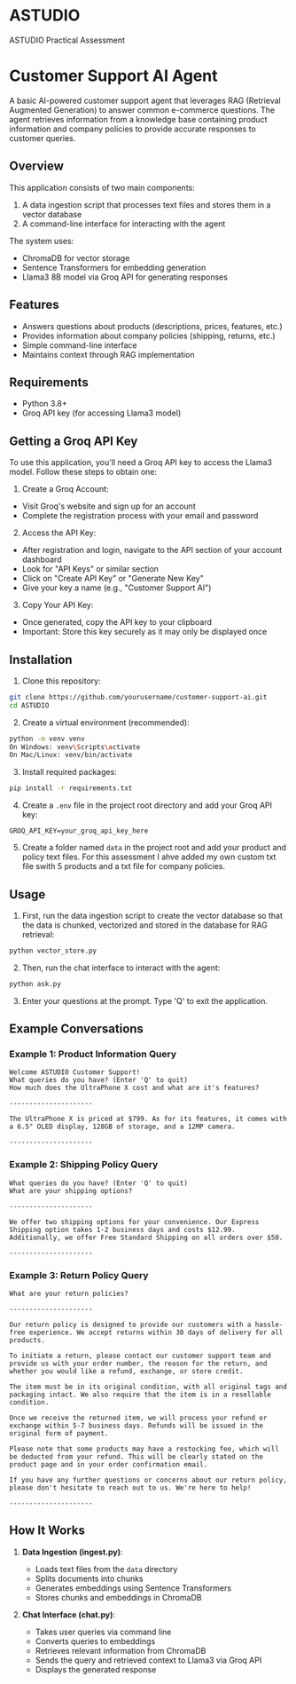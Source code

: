 # ASTUDIO
ASTUDIO Practical Assessment

# Customer Support AI Agent

A basic AI-powered customer support agent that leverages RAG (Retrieval Augmented Generation) to answer common e-commerce questions. The agent retrieves information from a knowledge base containing product information and company policies to provide accurate responses to customer queries.

## Overview

This application consists of two main components:
1. A data ingestion script that processes text files and stores them in a vector database
2. A command-line interface for interacting with the agent

The system uses:
- ChromaDB for vector storage
- Sentence Transformers for embedding generation
- Llama3 8B model via Groq API for generating responses

## Features

- Answers questions about products (descriptions, prices, features, etc.)
- Provides information about company policies (shipping, returns, etc.)
- Simple command-line interface
- Maintains context through RAG implementation

## Requirements

- Python 3.8+
- Groq API key (for accessing Llama3 model)

## Getting a Groq API Key
To use this application, you'll need a Groq API key to access the Llama3 model. Follow these steps to obtain one:

1. Create a Groq Account:

- Visit Groq's website and sign up for an account
- Complete the registration process with your email and password


2. Access the API Key:

- After registration and login, navigate to the API section of your account dashboard
- Look for "API Keys" or similar section
- Click on "Create API Key" or "Generate New Key"
- Give your key a name (e.g., "Customer Support AI")


3. Copy Your API Key:

- Once generated, copy the API key to your clipboard
- Important: Store this key securely as it may only be displayed once

## Installation

1. Clone this repository:
```bash
git clone https://github.com/yourusername/customer-support-ai.git
cd ASTUDIO
```

2. Create a virtual environment (recommended):
```bash
python -m venv venv
On Windows: venv\Scripts\activate
On Mac/Linux: venv/bin/activate
```

3. Install required packages:
```bash
pip install -r requirements.txt
```

4. Create a `.env` file in the project root directory and add your Groq API key:
```
GROQ_API_KEY=your_groq_api_key_here
```

5. Create a folder named `data` in the project root and add your product and policy text files. For this assessment I ahve added my own custom txt file swith 5 products and a txt file for company policies.

## Usage

1. First, run the data ingestion script to create the vector database so that the data is chunked, vectorized and stored in the database for RAG retrieval:
```bash
python vector_store.py
```

2. Then, run the chat interface to interact with the agent:
```bash
python ask.py
```

3. Enter your questions at the prompt. Type 'Q' to exit the application.

## Example Conversations

### Example 1: Product Information Query
```
Welcome ASTUDIO Customer Support!
What queries do you have? (Enter 'Q' to quit)
How much does the UltraPhone X cost and what are it's features?

---------------------

The UltraPhone X is priced at $799. As for its features, it comes with a 6.5" OLED display, 128GB of storage, and a 12MP camera.

---------------------
```

### Example 2: Shipping Policy Query
```
What queries do you have? (Enter 'Q' to quit)
What are your shipping options?

---------------------

We offer two shipping options for your convenience. Our Express Shipping option takes 1-2 business days and costs $12.99. Additionally, we offer Free Standard Shipping on all orders over $50.

---------------------
```

### Example 3: Return Policy Query
```
What are your return policies?

---------------------

Our return policy is designed to provide our customers with a hassle-free experience. We accept returns within 30 days of delivery for all products.

To initiate a return, please contact our customer support team and provide us with your order number, the reason for the return, and whether you would like a refund, exchange, or store credit.

The item must be in its original condition, with all original tags and packaging intact. We also require that the item is in a resellable condition.

Once we receive the returned item, we will process your refund or exchange within 5-7 business days. Refunds will be issued in the original form of payment.

Please note that some products may have a restocking fee, which will be deducted from your refund. This will be clearly stated on the product page and in your order confirmation email.

If you have any further questions or concerns about our return policy, please don't hesitate to reach out to us. We're here to help!

---------------------

```


## How It Works

1. **Data Ingestion (ingest.py)**:
   - Loads text files from the `data` directory
   - Splits documents into chunks
   - Generates embeddings using Sentence Transformers
   - Stores chunks and embeddings in ChromaDB

2. **Chat Interface (chat.py)**:
   - Takes user queries via command line
   - Converts queries to embeddings
   - Retrieves relevant information from ChromaDB
   - Sends the query and retrieved context to Llama3 via Groq API
   - Displays the generated response


